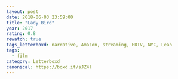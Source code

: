```yaml
---
layout: post 
date: 2018-06-03 23:59:00
title: "Lady Bird"
year: 2017
rating: 0.8
rewatch: true
tags_letterboxd: narrative, Amazon, streaming, HDTV, NYC, Leah
tags:
  - film
category: Letterboxd
canonical: https://boxd.it/sJZ4l
---
```

